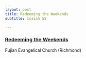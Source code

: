 ```yaml
---
layout: post
title: Redeeming the Weekends
subtitle: Isaiah 58

---
```


### [Redeeming the Weekends](/redeeming-weekends)
Fujian Evangelical Church (Richmond)

